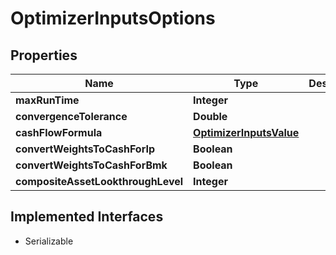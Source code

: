 

# OptimizerInputsOptions


## Properties

Name | Type | Description | Notes
------------ | ------------- | ------------- | -------------
**maxRunTime** | **Integer** |  |  [optional]
**convergenceTolerance** | **Double** |  |  [optional]
**cashFlowFormula** | [**OptimizerInputsValue**](OptimizerInputsValue.md) |  |  [optional]
**convertWeightsToCashForIp** | **Boolean** |  |  [optional]
**convertWeightsToCashForBmk** | **Boolean** |  |  [optional]
**compositeAssetLookthroughLevel** | **Integer** |  |  [optional]


## Implemented Interfaces

* Serializable


